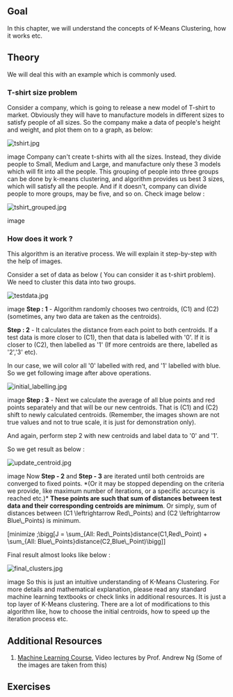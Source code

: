 
## Goal

In this chapter, we will understand the concepts of K-Means Clustering, how it works etc.

## Theory

We will deal this with an example which is commonly used.

### T-shirt size problem

Consider a company, which is going to release a new model of T-shirt to market. Obviously they will have to manufacture models in different sizes to satisfy people of all sizes. So the company make a data of people's height and weight, and plot them on to a graph, as below:

![tshirt.jpg](../../tshirt.jpg)

image
 Company can't create t-shirts with all the sizes. Instead, they divide people to Small, Medium and Large, and manufacture only these 3 models which will fit into all the people. This grouping of people into three groups can be done by k-means clustering, and algorithm provides us best 3 sizes, which will satisfy all the people. And if it doesn't, company can divide people to more groups, may be five, and so on. Check image below :

![tshirt_grouped.jpg](../../tshirt_grouped.jpg)

image
### How does it work ?

This algorithm is an iterative process. We will explain it step-by-step with the help of images.

Consider a set of data as below ( You can consider it as t-shirt problem). We need to cluster this data into two groups.

![testdata.jpg](../../testdata.jpg)

image
 **Step : 1** - Algorithm randomly chooses two centroids, \(C1\) and \(C2\) (sometimes, any two data are taken as the centroids).

**Step : 2** - It calculates the distance from each point to both centroids. If a test data is more closer to \(C1\), then that data is labelled with '0'. If it is closer to \(C2\), then labelled as '1' (If more centroids are there, labelled as '2','3' etc).

In our case, we will color all '0' labelled with red, and '1' labelled with blue. So we get following image after above operations.

![initial_labelling.jpg](../../initial_labelling.jpg)

image
 **Step : 3** - Next we calculate the average of all blue points and red points separately and that will be our new centroids. That is \(C1\) and \(C2\) shift to newly calculated centroids. (Remember, the images shown are not true values and not to true scale, it is just for demonstration only).

And again, perform step 2 with new centroids and label data to '0' and '1'.

So we get result as below :

![update_centroid.jpg](../../update_centroid.jpg)

image
 Now **Step - 2** and **Step - 3** are iterated until both centroids are converged to fixed points. \*(Or it may be stopped depending on the criteria we provide, like maximum number of iterations, or a specific accuracy is reached etc.)\* **These points are such that sum of distances between test data and their corresponding centroids are minimum**. Or simply, sum of distances between \(C1 \leftrightarrow Red\\_Points\) and \(C2 \leftrightarrow Blue\\_Points\) is minimum.

\[minimize \;\bigg[J = \sum\_{All\: Red\\_Points}distance(C1,Red\\_Point) + \sum\_{All\: Blue\\_Points}distance(C2,Blue\\_Point)\bigg]\]

Final result almost looks like below :

![final_clusters.jpg](../../final_clusters.jpg)

image
 So this is just an intuitive understanding of K-Means Clustering. For more details and mathematical explanation, please read any standard machine learning textbooks or check links in additional resources. It is just a top layer of K-Means clustering. There are a lot of modifications to this algorithm like, how to choose the initial centroids, how to speed up the iteration process etc.

## Additional Resources

1. [Machine Learning Course](https://www.coursera.org/course/ml "https://www.coursera.org/course/ml"), Video lectures by Prof. Andrew Ng (Some of the images are taken from this)

## Exercises

